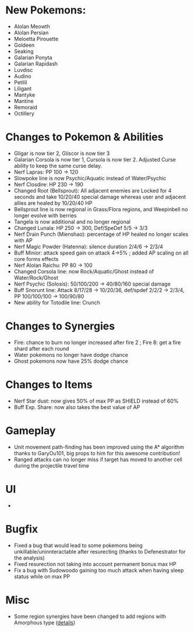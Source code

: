 # New Pokemons:
- Alolan Meowth
- Alolan Persian
- Meloetta Pirouette
- Goldeen
- Seaking
- Galarian Ponyta
- Galarian Rapidash
- Luvdisc
- Audino
- Petilil
- Liligant
- Mantyke
- Mantine
- Remoraid
- Octillery

# Changes to Pokemon & Abilities

- Gligar is now tier 2, Gliscor is now tier 3
- Galarian Corsola is now tier 1, Cursola is now tier 2. Adjusted Curse ability to keep the same curse delay.
- Nerf Lapras: PP 100 → 120
- Slowpoke line is now Psychic/Aquatic instead of Water/Psychic
- Nerf Closdire: HP 230 → 190
- Changed Root (Bellsprout): All adjacent enemies are Locked for 4 seconds and take 10/20/40 special damage whereas user and adjacent allies are healed by 10/20/40 HP
- Bellsprout line is now regional in Grass/Flora regions, and Weepinbell no longer evolve with berries
- Tangela is now additional and no longer regional
- Changed Lunala: HP 250 → 300, Def/SpeDef 5/5 → 3/3
- Nerf Drain Punch (Mienshao): percentage of HP healed no longer scales with AP
- Nerf Magic Powder (Hatenna): silence duration 2/4/6 → 2/3/4
- Buff Minior: attack speed gain on attack 4→5% ; added AP scaling on all core forms effects
- Nerf Alolan Raichu: PP 80 → 100
- Changed Corsola line: now Rock/Aquatic/Ghost instead of Water/Rock/Ghost
- Nerf Psychic (Solosis): 50/100/200 → 40/80/160 special damage
- Buff Snorunt line: Attack 8/17/28 → 10/20/36, def/spdef 2/2/2 → 2/3/4, PP 100/100/100 → 100/90/80
- New ability for Totodile line: Crunch

# Changes to Synergies

- Fire: chance to burn no longer increased after fire 2 ; Fire 8: get a fire shard after each round
- Water pokemons no longer have dodge chance
- Ghost pokemons now have 25% dodge chance

# Changes to Items

- Nerf Star dust: now gives 50% of max PP as SHIELD instead of 60%
- Buff Exp. Share: now also takes the best value of AP

# Gameplay

- Unit movement path-finding has been improved using the A* algorithm thanks to GaryOu101, big props to him for this awesome contribution!
- Ranged attacks can no longer miss if target has moved to another cell during the projectile travel time

# UI

- 

# Bugfix

- Fixed a bug that would lead to some pokemons being unkillable/uninnteractable after resurecting (thanks to Defenestrator for the analysis)
- Fixed resurection not taking into account permanent bonus max HP
- Fix a bug with Sudowoodo gaining too much attack when having sleep status while on max PP

# Misc

- Some region synergies have been changed to add regions with Amorphous type ([details](https://github.com/keldaanCommunity/pokemonAutoChess/commit/21804c628ca403c0914db2f68f6315e0f9a51c92#diff-9c96a7aef333d81a5c1b0c1264418f86c1bf4b37be15a7131c2f53ddb6ce2acb))